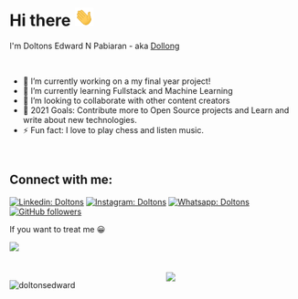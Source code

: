 # Hi there <img src="./icons/Hi.gif" height="32" /> 

I'm Doltons Edward N Pabiaran - aka <a href="https://github.com/doltonsedward">Dollong</a>

<br>

- 🔭 I’m currently working on a my final year project!
- 🌱 I’m currently learning Fullstack and Machine Learning
- 👯 I’m looking to collaborate with other content creators
- 🥅 2021 Goals: Contribute more to Open Source projects and Learn and write about new technologies.
- ⚡ Fun fact: I love to play chess and listen music.

<br>

## Connect with me:
[![Linkedin: Doltons](https://img.shields.io/badge/-Doltons%20Edward-blue?style=flat&logo=Linkedin&logoColor=white&link=https://www.linkedin.com/in/doltons-edward-nicholas-p-1498a7208/)](https://www.linkedin.com/in/doltons-edward-nicholas-p/)
[![Instagram: Doltons](https://img.shields.io/badge/-dollonged-DD2A7D?style=flat&logo=Instagram&logoColor=white)](https://www.instagram.com/dollonged/)
[![Whatsapp: Doltons](https://img.shields.io/badge/-089619800459-25D366?style=flat&logo=Whatsapp&logoColor=white)](https://wa.me/+6289619800459)
[![GitHub followers](https://img.shields.io/github/followers/doltonsedward?label=Follow&style=social)](https://github.com/doltonsedward/)
<!-- ![Linkedin: Doltons](https://img.shields.io/badge/-ReactJs-61DAFB?logo=react&logoColor=white&link=)
 -->
<!-- ![Twitter Follow](https://img.shields.io/twitter/follow/fjr_notes?label=Follow) -->

<p>If you want to treat me 😀</p>
<a href="https://trakteer.id/dollonged"><img width="50px" src="https://cdn.trakteer.id/images/mix/trakteer-icon.png"></a>

<br>
<br>
<br>

<img align='right' src="https://media.giphy.com/media/QssGEmpkyEOhBCb7e1/giphy.gif?cid=ecf05e47c19133vx7wb7boyeeipf0op5lwjbvs9fk9i8fuqe&rid=giphy.gif&ct=s" width="230"> 
<p> <img src="https://github-readme-stats.vercel.app/api?username=doltonsedward&show_icons=true&theme=nord" alt="doltonsedward" />
